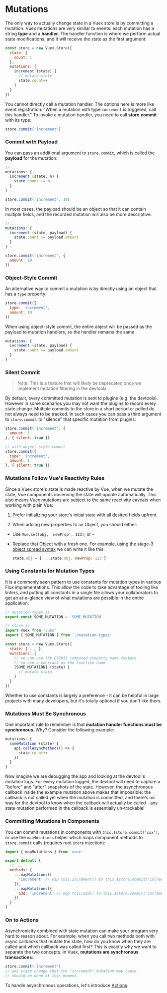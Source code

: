 # Mutations

The only way to actually change state in a Vuex store is by committing a mutation. Vuex mutations are very similar to events: each mutation has a string **type** and a **handler**. The handler function is where we perform actual state modifications, and it will receive the state as the first argument:

``` js
const store = new Vuex.Store({
  state: {
    count: 1
  },
  mutations: {
    increment (state) {
      // mutate state
      state.count++
    }
  }
})
```

You cannot directly call a mutation handler. The options here is more like event registration: "When a mutation with type `increment` is triggered, call this handler." To invoke a mutation handler, you need to call **store.commit** with its type:

``` js
store.commit('increment')
```

### Commit with Payload

You can pass an additional argument to `store.commit`, which is called the **payload** for the mutation:

``` js
// ...
mutations: {
  increment (state, n) {
    state.count += n
  }
}
```
``` js
store.commit('increment', 10)
```

In most cases, the payload should be an object so that it can contain multiple fields, and the recorded mutation will also be more descriptive:

``` js
// ...
mutations: {
  increment (state, payload) {
    state.count += payload.amount
  }
}
```
``` js
store.commit('increment', {
  amount: 10
})
```

### Object-Style Commit

An alternative way to commit a mutation is by directly using an object that has a `type` property:

``` js
store.commit({
  type: 'increment',
  amount: 10
})
```

When using object-style commit, the entire object will be passed as the payload to mutation handlers, so the handler remains the same:

``` js
mutations: {
  increment (state, payload) {
    state.count += payload.amount
  }
}
```

### Silent Commit

> Note: This is a feature that will likely be deprecated once we implement mutation filtering in the devtools.

By default, every committed mutation is sent to plugins (e.g. the devtools). However in some scenarios you may not want the plugins to record every state change. Multiple commits to the store in a short period or polled do not always need to be tracked. In such cases you can pass a third argument to `store.commit` to "silence" that specific mutation from plugins:

``` js
store.commit('increment', {
  amount: 1
}, { silent: true })

// with object-style commit
store.commit({
  type: 'increment',
  amount: 1
}, { silent: true })
```

### Mutations Follow Vue's Reactivity Rules

Since a Vuex store's state is made reactive by Vue, when we mutate the state, Vue components observing the state will update automatically. This also means Vuex mutations are subject to the same reactivity caveats when working with plain Vue:

1. Prefer initializing your store's initial state with all desired fields upfront.

2. When adding new properties to an Object, you should either:

  - Use `Vue.set(obj, 'newProp', 123)`, or -

  - Replace that Object with a fresh one. For example, using the stage-3 [object spread syntax](https://github.com/sebmarkbage/ecmascript-rest-spread) we can write it like this:

    ``` js
    state.obj = { ...state.obj, newProp: 123 }
    ```

### Using Constants for Mutation Types

It is a commonly seen pattern to use constants for mutation types in various Flux implementations. This allow the code to take advantage of tooling like linters, and putting all constants in a single file allows your collaborators to get an at-a-glance view of what mutations are possible in the entire application:

``` js
// mutation-types.js
export const SOME_MUTATION = 'SOME_MUTATION'
```

``` js
// store.js
import Vuex from 'vuex'
import { SOME_MUTATION } from './mutation-types'

const store = new Vuex.Store({
  state: { ... },
  mutations: {
    // we can use the ES2015 computed property name feature
    // to use a constant as the function name
    [SOME_MUTATION] (state) {
      // mutate state
    }
  }
})
```

Whether to use constants is largely a preference - it can be helpful in large projects with many developers, but it's totally optional if you don't like them.

### Mutations Must Be Synchronous

One important rule to remember is that **mutation handler functions must be synchronous**. Why? Consider the following example:

``` js
mutations: {
  someMutation (state) {
    api.callAsyncMethod(() => {
      state.count++
    })
  }
}
```

Now imagine we are debugging the app and looking at the devtool's mutation logs. For every mutation logged, the devtool will need to capture a "before" and "after" snapshots of the state. However, the asynchronous callback inside the example mutation above makes that impossible: the callback is not called yet when the mutation is committed, and there's no way for the devtool to know when the callback will actually be called - any state mutation performed in the callback is essentially un-trackable!

### Committing Mutations in Components

You can commit mutations in components with `this.$store.commit('xxx')`, or use the `mapMutations` helper which maps component methods to `store.commit` calls (requires root `store` injection):

``` js
import { mapMutations } from 'vuex'

export default {
  // ...
  methods: {
    ...mapMutations([
      'increment' // map this.increment() to this.$store.commit('increment')
    ]),
    ...mapMutations({
      add: 'increment' // map this.add() to this.$store.commit('increment')
    })
  }
}
```

### On to Actions

Asynchronicity combined with state mutation can make your program very hard to reason about. For example, when you call two methods both with async callbacks that mutate the state, how do you know when they are called and which callback was called first? This is exactly why we want to separate the two concepts. In Vuex, **mutations are synchronous transactions**:

``` js
store.commit('increment')
// any state change that the "increment" mutation may cause
// should be done at this moment.
```

To handle asynchronous operations, let's introduce [Actions](actions.md).
